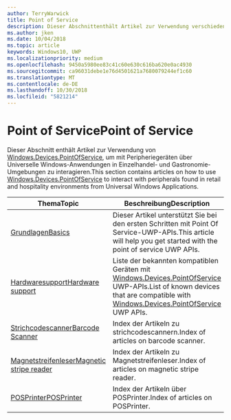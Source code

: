 ```yaml
---
author: TerryWarwick
title: Point of Service
description: Dieser Abschnittenthält Artikel zur Verwendung verschiedener Features des Point-of-Service-Namespace.
ms.author: jken
ms.date: 10/04/2018
ms.topic: article
keywords: Windows10, UWP
ms.localizationpriority: medium
ms.openlocfilehash: 9450a5980ee83c41c60e630c616ba620e0ac4930
ms.sourcegitcommit: ca96031debe1e76d4501621a7680079244ef1c60
ms.translationtype: MT
ms.contentlocale: de-DE
ms.lasthandoff: 10/30/2018
ms.locfileid: "5821214"
---
```

# <a name="point-of-service"></a><span data-ttu-id="153cb-104">Point of Service</span><span class="sxs-lookup"><span data-stu-id="153cb-104">Point of Service</span></span>
<span data-ttu-id="153cb-105">Dieser Abschnitt enthält Artikel zur Verwendung von [Windows.Devices.PointOfService](https://docs.microsoft.com/uwp/api/windows.devices.pointofservice), um mit Peripheriegeräten über Universelle Windows-Anwendungen in Einzelhandel- und Gastronomie-Umgebungen zu interagieren.</span><span class="sxs-lookup"><span data-stu-id="153cb-105">This section contains articles on how to use [Windows.Devices.PointOfService](https://docs.microsoft.com/uwp/api/windows.devices.pointofservice) to interact with peripherals found in retail and hospitality environments from Universal Windows Applications.</span></span>

| <span data-ttu-id="153cb-106">Thema</span><span class="sxs-lookup"><span data-stu-id="153cb-106">Topic</span></span> | <span data-ttu-id="153cb-107">Beschreibung</span><span class="sxs-lookup"><span data-stu-id="153cb-107">Description</span></span> |
|------|------------|
| [<span data-ttu-id="153cb-108">Grundlagen</span><span class="sxs-lookup"><span data-stu-id="153cb-108">Basics</span></span>](pos-basics.md) | <span data-ttu-id="153cb-109">Dieser Artikel unterstützt Sie bei den ersten Schritten mit Point Of Service-UWP-APIs.</span><span class="sxs-lookup"><span data-stu-id="153cb-109">This article will help you get started with the point of service UWP APIs.</span></span> |
| [<span data-ttu-id="153cb-110">Hardwaresupport</span><span class="sxs-lookup"><span data-stu-id="153cb-110">Hardware support</span></span>](pos-device-support.md) | <span data-ttu-id="153cb-111">Liste der bekannten kompatiblen Geräten mit [Windows.Devices.PointOfService](https://aka.ms/pointofservice-api) UWP-APIs.</span><span class="sxs-lookup"><span data-stu-id="153cb-111">List of known devices that are compatible with [Windows.Devices.PointOfService](https://aka.ms/pointofservice-api) UWP APIs.</span></span> |
| [<span data-ttu-id="153cb-112">Strichcodescanner</span><span class="sxs-lookup"><span data-stu-id="153cb-112">Barcode Scanner</span></span>](pos-barcodescanner.md) | <span data-ttu-id="153cb-113">Index der Artikeln zu strichcodescannern.</span><span class="sxs-lookup"><span data-stu-id="153cb-113">Index of articles on barcode scanner.</span></span> |
| [<span data-ttu-id="153cb-114">Magnetstreifenleser</span><span class="sxs-lookup"><span data-stu-id="153cb-114">Magnetic stripe reader</span></span>](pos-magnetic-stripe-reader.md) | <span data-ttu-id="153cb-115">Index der Artikeln zu Magnetstreifenleser.</span><span class="sxs-lookup"><span data-stu-id="153cb-115">Index of articles on magnetic stripe reader.</span></span>
| [<span data-ttu-id="153cb-116">POSPrinter</span><span class="sxs-lookup"><span data-stu-id="153cb-116">POSPrinter</span></span>](pos-printer.md) | <span data-ttu-id="153cb-117">Index der Artikeln über POSPrinter.</span><span class="sxs-lookup"><span data-stu-id="153cb-117">Index of articles on POSPrinter.</span></span> |